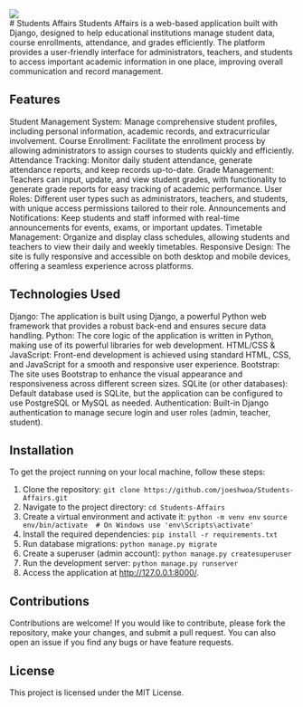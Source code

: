 <img src="https://skillicons.dev/icons?i=django,powershell,html,css,js,py" />
<br>
# Students Affairs
Students Affairs is a web-based application built with Django, designed to help educational institutions manage student data, course enrollments, attendance, and grades efficiently. The platform provides a user-friendly interface for administrators, teachers, and students to access important academic information in one place, improving overall communication and record management.

## Features
Student Management System: Manage comprehensive student profiles, including personal information, academic records, and extracurricular involvement.
Course Enrollment: Facilitate the enrollment process by allowing administrators to assign courses to students quickly and efficiently.
Attendance Tracking: Monitor daily student attendance, generate attendance reports, and keep records up-to-date.
Grade Management: Teachers can input, update, and view student grades, with functionality to generate grade reports for easy tracking of academic performance.
User Roles: Different user types such as administrators, teachers, and students, with unique access permissions tailored to their role.
Announcements and Notifications: Keep students and staff informed with real-time announcements for events, exams, or important updates.
Timetable Management: Organize and display class schedules, allowing students and teachers to view their daily and weekly timetables.
Responsive Design: The site is fully responsive and accessible on both desktop and mobile devices, offering a seamless experience across platforms.

## Technologies Used
Django: The application is built using Django, a powerful Python web framework that provides a robust back-end and ensures secure data handling.
Python: The core logic of the application is written in Python, making use of its powerful libraries for web development.
HTML/CSS & JavaScript: Front-end development is achieved using standard HTML, CSS, and JavaScript for a smooth and responsive user experience.
Bootstrap: The site uses Bootstrap to enhance the visual appearance and responsiveness across different screen sizes.
SQLite (or other databases): Default database used is SQLite, but the application can be configured to use PostgreSQL or MySQL as needed.
Authentication: Built-in Django authentication to manage secure login and user roles (admin, teacher, student).

## Installation
To get the project running on your local machine, follow these steps:

1. Clone the repository: ```git clone https://github.com/joeshwoa/Students-Affairs.git```
2. Navigate to the project directory: ```cd Students-Affairs```
3. Create a virtual environment and activate it: ```python -m venv env```
   ```source env/bin/activate  # On Windows use 'env\Scripts\activate'```
4. Install the required dependencies: ```pip install -r requirements.txt```
5. Run database migrations: ```python manage.py migrate```
6. Create a superuser (admin account): ```python manage.py createsuperuser```
7. Run the development server: ```python manage.py runserver```
8. Access the application at http://127.0.0.1:8000/.

## Contributions
Contributions are welcome! If you would like to contribute, please fork the repository, make your changes, and submit a pull request. You can also open an issue if you find any bugs or have feature requests.

## License
This project is licensed under the MIT License.
